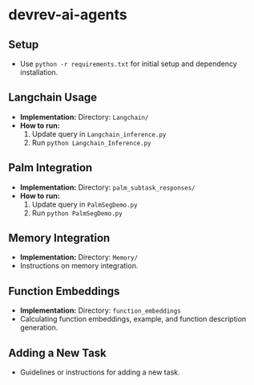 # devrev-ai-agents

## Setup
- Use `python -r requirements.txt` for initial setup and dependency installation.

## Langchain Usage
- **Implementation:** Directory: `Langchain/`
- **How to run:**
    1. Update query in `Langchain_inference.py`
    2. Run `python Langchain_Inference.py`

## Palm Integration
- **Implementation:** Directory: `palm_subtask_responses/`
- **How to run:**
    1. Update query in `PalmSegDemo.py`
    2. Run `python PalmSegDemo.py`

## Memory Integration
- **Implementation:** Directory: `Memory/`
- Instructions on memory integration.

## Function Embeddings
- **Implementation:** Directory: `function_embeddings`
- Calculating function embeddings, example, and function description generation.

## Adding a New Task
- Guidelines or instructions for adding a new task.
